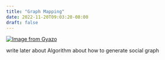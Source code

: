 ```yaml
---
title: "Graph Mapping"
date: 2022-11-20T09:03:20-08:00
draft: false
---
```

[![Image from Gyazo](https://i.gyazo.com/f0a076b5b34fd142a9fd8e000a3a844f.png)](https://gyazo.com/f0a076b5b34fd142a9fd8e000a3a844f)

write later about Algorithm about how to generate social graph